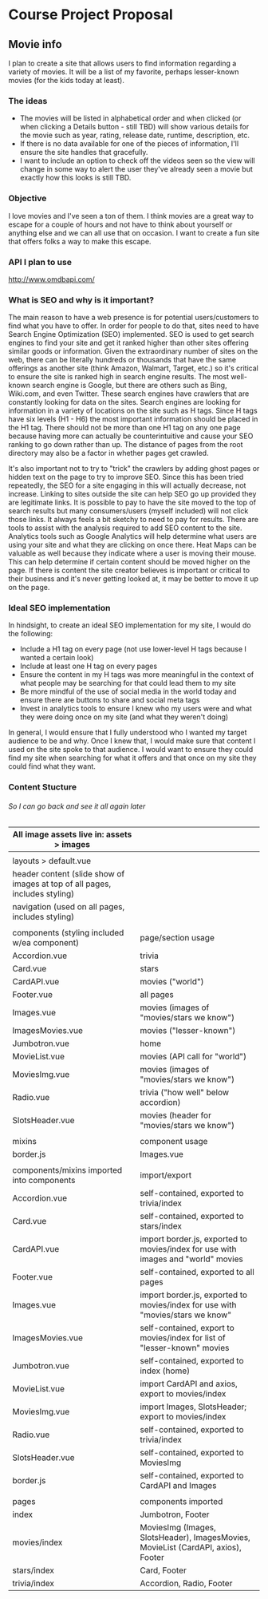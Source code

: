 # Course Project Proposal

## Movie info

I plan to create a site that allows users to find information regarding a variety of movies. It will be a list of my favorite, perhaps lesser-known movies (for the kids today at least).

### The ideas
* The movies will be listed in alphabetical order and when clicked (or when clicking a Details button - still TBD) will show various details for the movie such as year, rating, release date, runtime, description, etc.
* If there is no data available for one of the pieces of information, I'll ensure the site handles that gracefully.
* I want to include an option to check off the videos seen so the view will change in some way to alert the user they've already seen a movie but exactly how this looks is still TBD.

### Objective
I love movies and I've seen a ton of them. I think movies are a great way to escape for a couple of hours and not have to think about yourself or anything else and we can all use that on occasion. I want to create a fun site that offers folks a way to make this escape.

### API I plan to use
http://www.omdbapi.com/

### What is SEO and why is it important?
The main reason to have a web presence is for potential users/customers to find what you have to offer. In order for people to do that, sites need to have Search Engine Optimization (SEO) implemented. SEO is used to get search engines to find your site and get it ranked higher than other sites offering similar goods or information. Given the extraordinary number of sites on the web, there can be literally hundreds or thousands that have the same offerings as another site (think Amazon, Walmart, Target, etc.) so it's critical to ensure the site is ranked high in search engine results. The most well-known search engine is Google, but there are others such as Bing, Wiki.com, and even Twitter. These search engines have crawlers that are constantly looking for data on the sites. Search engines are looking for information in a variety of locations on the site such as H tags. Since H tags have six levels (H1 - H6) the most important information should be placed in the H1 tag. There should not be more than one H1 tag on any one page because having more can actually be counterintuitive and cause your SEO ranking to go down rather than up. The distance of pages from the root directory may also be a factor in whether pages get crawled.

It's also important not to try to "trick" the crawlers by adding ghost pages or hidden text on the page to try to improve SEO. Since this has been tried repeatedly, the SEO for a site engaging in this will actually decrease, not increase. Linking to sites outside the site can help SEO go up provided they are legitimate links. It is possible to pay to have the site moved to the top of search results but many consumers/users (myself included) will not click those links. It always feels a bit sketchy to need to pay for results. There are tools to assist with the analysis required to add SEO content to the site. Analytics tools such as Google Analytics will help determine what users are using your site and what they are clicking on once there. Heat Maps can be valuable as well because they indicate where a user is moving their mouse. This can help determine if certain content should be moved higher on the page. If there is content the site creator believes is important or critical to their business and it's never getting looked at, it may be better to move it up on the page.

### Ideal SEO implementation
In hindsight, to create an ideal SEO implementation for my site, I would do the following:
* Include a H1 tag on every page (not use lower-level H tags because I wanted a certain look)
* Include at least one H tag on every pages
* Ensure the content in my H tags was more meaningful in the context of what people may be searching for that could lead them to my site
* Be more mindful of the use of social media in the world today and ensure there are buttons to share and social meta tags
* Invest in analytics tools to ensure I knew who my users were and what they were doing once on my site (and what they weren't doing)

In general, I would ensure that I fully understood who I wanted my target audience to be and why. Once I knew that, I would make sure that content I used on the site spoke to that audience. I would want to ensure they could find my site when searching for what it offers and that once on my site they could find what they want.

### Content Stucture
###### So I can go back and see it all again later
| All image assets live in: assets > images                                   |                                                                                   |
|-----------------------------------------------------------------------------|-----------------------------------------------------------------------------------|
|                                                                             |                                                                                   |
| layouts > default.vue                                                       |                                                                                   |
| header content (slide show of images at top of all pages, includes styling) |                                                                                   |
| navigation (used on all pages, includes styling)                            |                                                                                   |
|                                                                             |                                                                                   |
| components (styling included w/ea component)                                | page/section usage                                                                |
| Accordion.vue                                                               | trivia                                                                            |
| Card.vue                                                                    | stars                                                                             |
| CardAPI.vue                                                                 | movies ("world")                                                                  |
| Footer.vue                                                                  | all pages                                                                         |
| Images.vue                                                                  | movies (images of "movies/stars we know")                                         |
| ImagesMovies.vue                                                            | movies ("lesser-known")                                                           |
| Jumbotron.vue                                                               | home                                                                              |
| MovieList.vue                                                               | movies (API call for "world")                                                     |
| MoviesImg.vue                                                               | movies (images of "movies/stars we know")                                         |
| Radio.vue                                                                   | trivia ("how well" below accordion)                                               |
| SlotsHeader.vue                                                             | movies (header for "movies/stars we know")                                        |
|                                                                             |                                                                                   |
| mixins                                                                      | component usage                                                                   |
| border.js                                                                   | Images.vue                                                                        |
|                                                                             |                                                                                   |
| components/mixins imported into components                                  | import/export                                                                     |
| Accordion.vue                                                               | self-contained, exported to trivia/index                                          |
| Card.vue                                                                    | self-contained, exported to stars/index                                           |
| CardAPI.vue                                                                 | import border.js, exported to movies/index for use with images and "world" movies |
| Footer.vue                                                                  | self-contained, exported to all pages                                             |
| Images.vue                                                                  | import border.js, exported to movies/index for use with "movies/stars we know"    |
| ImagesMovies.vue                                                            | self-contained, export to movies/index for list of "lesser-known" movies          |
| Jumbotron.vue                                                               | self-contained, exported to index (home)                                          |
| MovieList.vue                                                               | import CardAPI and axios, export to movies/index                                  |
| MoviesImg.vue                                                               | import Images, SlotsHeader; export to movies/index                                |
| Radio.vue                                                                   | self-contained, exported to trivia/index                                          |
| SlotsHeader.vue                                                             | self-contained, exported to MoviesImg                                             |
| border.js                                                                   | self-contained, exported to CardAPI and Images                                    |
|                                                                             |                                                                                   |
| pages                                                                       | components imported                                                               |
| index                                                                       | Jumbotron, Footer                                                                 |
| movies/index                                                                | MoviesImg (Images, SlotsHeader), ImagesMovies, MovieList (CardAPI, axios), Footer |
| stars/index                                                                 | Card, Footer                                                                      |
| trivia/index                                                                | Accordion, Radio, Footer                                                          |
